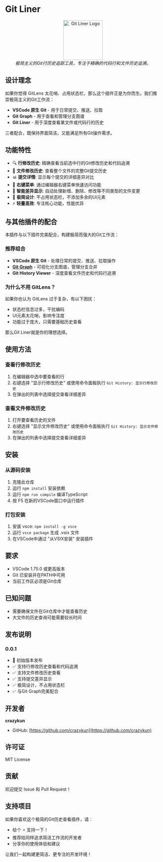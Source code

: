 # Git Liner

<div align="center">
  <img src="https://raw.githubusercontent.com/crazykun/git-history-viewer/refs/heads/main/src/logo_optimized.png" alt="Git Liner Logo" width="128" height="128">
  <br>
  <em>极简主义的Git行历史追踪工具，专注于精确的代码行和文件历史追溯。</em>
</div>

## 设计理念

如果你觉得 GitLens 太花哨、占用状态栏，那么这个插件正是为你而生。我们推崇极简主义的Git工作流：

- **VSCode 原生 Git** - 用于日常提交、推送、拉取
- **Git Graph** - 用于查看和管理分支图谱  
- **Git Liner** - 用于深度查看某文件或代码行的历史

三者配合，既保持界面简洁，又能满足所有Git操作需求。

## 功能特性

- 🔍 **行修改历史**: 精确查看当前选中行的Git修改历史和代码追溯
- 📁 **文件修改历史**: 查看整个文件的完整Git提交历史  
- 📊 **提交详情**: 显示每个提交的详细差异对比
- 🎯 **右键菜单**: 通过编辑器右键菜单快速访问功能
- 🚀 **智能差异显示**: 自动处理新增、删除、修改等不同类型的文件变更
- 🎨 **极简设计**: 不占用状态栏，不添加多余的UI元素
- ⚡ **轻量高效**: 专注核心功能，性能优异

## 与其他插件的配合

本插件与以下插件完美配合，构建极简而强大的Git工作流：

### 推荐组合
- **VSCode 原生 Git** - 处理日常的提交、推送、拉取操作
- **[Git Graph](https://marketplace.visualstudio.com/items?itemName=mhutchie.git-graph)** - 可视化分支图谱，管理分支合并
- **Git History Viewer** - 深度查看文件历史和代码行追溯

### 为什么不用 GitLens？
如果你也认为 GitLens 过于复杂，有以下困扰：
- 状态栏信息过多，干扰编码
- UI元素太花哨，影响专注度  
- 功能过于庞大，只需要基础历史查看

那么Git Liner就是你的理想选择。

## 使用方法

### 查看行修改历史
1. 在编辑器中选中要查看的行
2. 右键选择 "显示行修改历史" 或使用命令面板执行 `Git History: 显示行修改历史`
3. 在弹出的列表中选择提交查看详细差异

### 查看文件修改历史  
1. 打开要查看历史的文件
2. 右键选择 "显示文件修改历史" 或使用命令面板执行 `Git History: 显示文件修改历史`
3. 在弹出的列表中选择提交查看详细差异

## 安装

### 从源码安装
1. 克隆此仓库
2. 运行 `npm install` 安装依赖
3. 运行 `npm run compile` 编译TypeScript
4. 按 F5 在新的VSCode窗口中运行插件

### 打包安装
1. 安装 vsce: `npm install -g vsce`
2. 运行 `vsce package` 生成 .vsix 文件
3. 在VSCode中通过 "从VSIX安装" 安装插件

## 要求

- VSCode 1.75.0 或更高版本
- Git 已安装并在PATH中可用
- 当前工作区必须是Git仓库

## 已知问题

- 需要确保文件在Git仓库中才能查看历史
- 大文件的历史查询可能需要较长时间

## 发布说明

### 0.0.1
- 🎉 初始版本发布
- ✅ 支持行修改历史查看和代码追溯
- ✅ 支持文件修改历史查看
- ✅ 支持提交差异显示
- ✅ 极简设计，不占用状态栏
- ✅ 与Git Graph完美配合

## 开发者

**crazykun**
- GitHub: [https://github.com/crazykun](https://github.com/crazykun)

## 许可证

MIT License

## 贡献

欢迎提交 Issue 和 Pull Request！

## 支持项目

如果你喜欢这个极简的Git历史查看插件，请：
- 给个 ⭐️ 支持一下！
- 推荐给同样追求简洁工作流的开发者
- 分享你的使用体验和建议

让我们一起构建更简洁、更专注的开发环境！